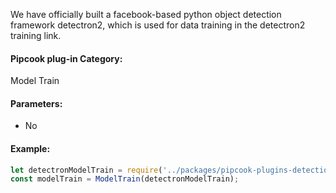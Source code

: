 We have officially built a facebook-based python object detection framework detectron2, which is used for data training in the detectron2 training link.

<a name="klNlr"></a>
#### Pipcook plug-in Category:
Model Train

<a name="xzxwP"></a>
#### Parameters:

- No

<a name="HEIMw"></a>
#### Example:

```typescript
let detectronModelTrain = require('../packages/pipcook-plugins-detection-detectron-model-train').default;
const modelTrain = ModelTrain(detectronModelTrain);

```

